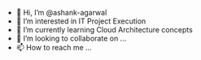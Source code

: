 - 👋 Hi, I’m @ashank-agarwal
- 👀 I’m interested in IT Project Execution
- 🌱 I’m currently learning Cloud Architecture concepts
- 💞️ I’m looking to collaborate on ...
- 📫 How to reach me ...

<!---
ashank-agarwal/ashank-agarwal is a ✨ special ✨ repository because its `README.md` (this file) appears on your GitHub profile.
You can click the Preview link to take a look at your changes.
--->
